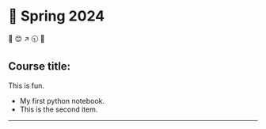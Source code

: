 # 🌿 Spring 2024
💙 😊 ↗️ 🕤 🔑 
## Course title: 

This is fun.

+ My first python notebook.
+ This is the second item.


---
